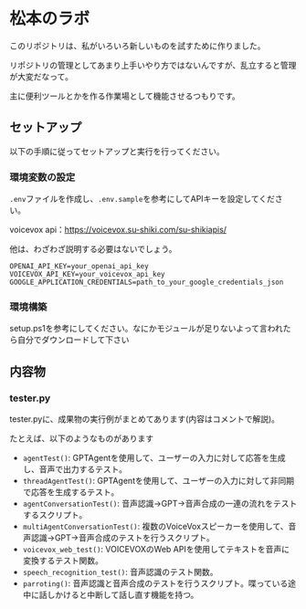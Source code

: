 # 松本のラボ

このリポジトリは、私がいろいろ新しいものを試すために作りました。

リポジトリの管理としてあまり上手いやり方ではないんですが、乱立すると管理が大変だなって。

主に便利ツールとかを作る作業場として機能させるつもりです。


## セットアップ

以下の手順に従ってセットアップと実行を行ってください。

### 環境変数の設定

`.env`ファイルを作成し、`.env.sample`を参考にしてAPIキーを設定してください。

voicevox api：https://voicevox.su-shiki.com/su-shikiapis/

他は、わざわざ説明する必要はないでしょう。
   ```
   OPENAI_API_KEY=your_openai_api_key
   VOICEVOX_API_KEY=your_voicevox_api_key
   GOOGLE_APPLICATION_CREDENTIALS=path_to_your_google_credentials_json
   ```

### 環境構築

setup.ps1を参考にしてください。なにかモジュールが足りないよって言われたら自分でダウンロードして下さい


## 内容物

### tester.py

tester.pyに、成果物の実行例がまとめてあります(内容はコメントで解説)。

たとえば、以下のようなものがあります
- `agentTest()`: GPTAgentを使用して、ユーザーの入力に対して応答を生成し、音声で出力するテスト。
- `threadAgentTest()`: GPTAgentを使用して、ユーザーの入力に対して非同期で応答を生成するテスト。
- `agentConversationTest()`: 音声認識→GPT→音声合成の一連の流れをテストするスクリプト。
- `multiAgentConversationTest()`: 複数のVoiceVoxスピーカーを使用して、音声認識→GPT→音声合成のテストを行うスクリプト。
- `voicevox_web_test()`: VOICEVOXのWeb APIを使用してテキストを音声に変換するテスト関数。
- `speech_recognition_test()`: 音声認識のテスト関数。
- `parroting()`: 音声認識と音声合成のテストを行うスクリプト。喋っている途中に話しかけると中断して話し直す機能を持つ。
